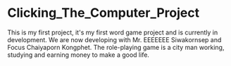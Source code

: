 # Clicking_The_Computer_Project
This is my first project, it's my first word game project and is currently in development.
We are now developing with Mr. EEEEEEE Siwakornsep and Focus Chaiyaporn Kongphet.
The role-playing game is a city man working, studying and earning money to make a good life.
